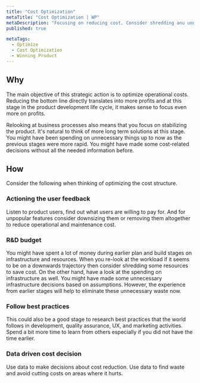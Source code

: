 ```yaml
---
title: "Cost Optimization"
metaTitle: "Cost Optimization | WP"
metaDescription: "Focusing on reducing cost. Consider shredding anu unnecessary waste in platform services, tech debt backlog or team structure. Look into on process improvements."
published: true

metaTags:
  - Optimize
  - Cost Optimization
  - Winning Product
---
```


## Why
The main objective of this strategic action is to optimize operational costs. Reducing the bottom line directly translates into more profits and at this stage in the product development life cycle, it makes sense to focus even more on profits.

Relooking at business processes also means that you focus on stabilizing the product. It's natural to think of more long term solutions at this stage. You might have been spending on unnecessary things up to now as the previous stages were more rapid. You might have made some cost-related decisions without all the needed information before. 

## How
Consider the following when thinking of optimizing the cost structure.

### Actioning the user feedback
Listen to product users, find out what users are willing to pay for. And for unpopular features consider downsizing them or removing them altogether to reduce operational and maintenance cost. 

### R&D budget
You might have spent a lot of money during earlier plan and build stages on infrastructure and resources. When you re-look at the workload if it seems to be on a downwards trajectory then consider shredding some resources to save cost. On the other hand, have a look at the spending on infrastructure as well. You might have made some unnecessary infrastructure decisions based on assumptions. However, the experience from earlier stages will help to eliminate these unnecessary waste now.

### Follow best practices
This could also be a good stage to research best practices that the world follows in development, quality assurance, UX, and marketing activities. Spend a bit more time to learn from others especially if you did not have the time earlier.

### Data driven cost decision
Use data to make decisions about cost reduction. Use data to find waste and avoid cutting costs on areas where it hurts.
